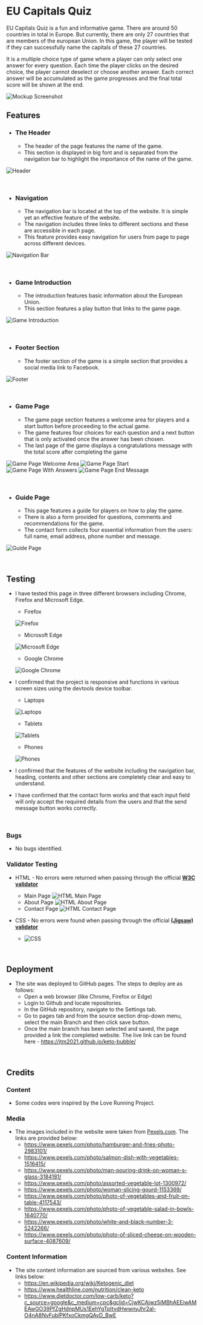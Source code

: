 # EU Capitals Quiz

EU Capitals Quiz is a fun and informative game. There are around 50 countries in total in Europe. But currently, there are only 27 countries that are members of the european Union. In this game, the player will be tested if they can successfully name the capitals of these 27 countries.

It is a multiple choice type of game where a player can only select one answer for every question. Each time the player clicks on the desired choice, the player cannot deselect or choose another answer. Each correct answer will be accumulated as the game progresses and the final total score will be shown at the end.


![Mockup Screenshot](images-readme/mockup-screen.jpg)


## Features ##
- ### The Header ###
    - The header of the page features the name of the game.
    - This section is displayed in big font and is separated from the navigation bar to highlight the importance of the name of the 
      game.

![Header](images-readme/header.jpg)

<br>


- ### Navigation ###
    - The navigation bar is located at the top of the website. It is simple yet an effective feature of the website.
    - The navigation includes three links to different sections and these are accessible in each page.
    - This feature provides easy navigation for users from page to page across different devices.

![Navigation Bar](images-readme/navbar.jpg)

<br>

- ### Game Introduction ###
    - The introduction features basic information about the European Union.
    - This section features a play button that links to the game page.

![Game Introduction](images-readme/intro.jpg)

<br>

- ### Footer Section ###
    - The footer section of the game is a simple section that provides a social media link to Facebook.
    
 
![Footer](images-readme/footer.jpg)

<br>

- ### Game Page ###
    - The game page section features a welcome area for players and a start button before proceeding to the actual game.
    - The game features four choices for each question and a next button that is only activated once the answer has been chosen.
    - The last page of the game displays a congratulations message with the total score after completing the game

![Game Page Welcome Area](images-readme/welcome-area.jpg)
![Game Page Start](images-readme/game-area.jpg)
![Game Page With Answers](images-readme/game-area-answer.jpg)
![Game Page End Message](images-readme/game-area-congrats.jpg)

<br>

- ### Guide Page ###
    - This page features a guide for players on how to play the game.
    - There is also a form provided for questions, comments and recommendations for the game.
    - The contact form collects four essential information from the users: full name, email address, phone number and message. 
 
![Guide Page](images-readme/help-guide.jpg)

<br>

## Testing ##

- I have tested this page in three different browsers including Chrome, Firefox and Microsoft Edge.
    - Firefox 

    ![Firefox](images-readme/mozilla.jpg)

    - Microsoft Edge

    ![Microsoft Edge](images-readme/edge.jpg)

    - Google Chrome

    ![Google Chrome](images-readme/google.jpg)

- I confirmed that the project is responsive and functions in various screen sizes using the devtools device toolbar.
    - Laptops

    ![Laptops](images-readme/responsive-for-laptops-ss.jpg)

    - Tablets

    ![Tablets](images-readme/responsive-for-tablets-ss.jpg)
    
    - Phones

    ![Phones](images-readme/responsive-for-phones-ss.jpg)
    
- I confirmed that the features of the website including the navigation bar, heading, contents and other sections are completely clear and easy to understand.
- I have confirmed that the contact form works and that each input field will only accept the required details from the users and that the send message button works correctly.

<br>

### Bugs ###
- No bugs identified.

### Validator Testing ###
- HTML - No errors were returned when passing through the official [**W3C validator**](https://validator.w3.org/#validate_by_input+with_options)
    - Main Page
        ![HTML Main Page](images-readme/htmlmain-validator-ss.jpg)
    - About Page
        ![HTML About Page](images-readme/htmlabout-validator-ss.jpg)
    - Contact Page
        ![HTML Contact Page](images-readme/htmlcontact-validator-ss.jpg)


- CSS - No errors were found when passing through the official [**(Jigsaw) validator**](https://jigsaw.w3.org/css-validator/#validate_by_input)
    - ![CSS](images-readme/css-validator-ss.jpg)

<br>

## Deployment ##
- The site was deployed to GitHub pages. The steps to deploy are as follows:
    - Open a web browser (like Chrome, Firefox or Edge)
    - Login to Github and locate repositories.
    - In the GitHub repository, navigate to the Settings tab.
    - Go to pages tab and from the source section drop-down menu, select the main Branch and then click save button.
    - Once the main branch has been selected and saved, the page provided a link the completed website. 
The live link can be found here - https://jtm2021.github.io/keto-bubble/

<br>

## Credits ##

### Content ###
- Some codes were inspired by the Love Running Project.

### Media ###

- The images included in the website were taken from [Pexels.com](https://www.pexels.com/). The links are provided below:
    - https://www.pexels.com/photo/hamburger-and-fries-photo-2983101/
    - https://www.pexels.com/photo/salmon-dish-with-vegetables-1516415/
    - https://www.pexels.com/photo/man-pouring-drink-on-woman-s-glass-3184181/
    - https://www.pexels.com/photo/assorted-vegetable-lot-1300972/
    - https://www.pexels.com/photo/woman-slicing-gourd-1153369/
    - https://www.pexels.com/photo/photo-of-vegetables-and-fruit-on-table-4117543/
    - https://www.pexels.com/photo/photo-of-vegetable-salad-in-bowls-1640770/
    - https://www.pexels.com/photo/white-and-black-number-3-5242266/
    - https://www.pexels.com/photo/photo-of-sliced-cheese-on-wooden-surface-4087609/

### Content Information ###

- The site content information are sourced from various websites. See links below:
    - https://en.wikipedia.org/wiki/Ketogenic_diet
    - https://www.healthline.com/nutrition/clean-keto
    - https://www.dietdoctor.com/low-carb/keto?c_source=google&c_medium=cpc&gclid=CjwKCAjwz5iMBhAEEiwAMEAwGO39PfZgHdnpMUs1EehYgTpItvdHwwnyJhr2al-O4nA8NvFublPKfxoCkmgQAvD_BwE

    

